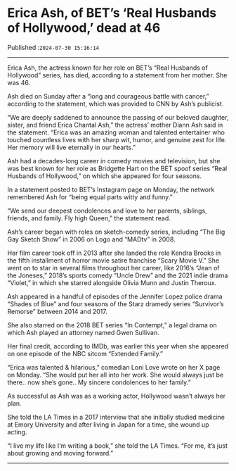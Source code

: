 # Erica Ash, of BET’s ‘Real Husbands of Hollywood,’ dead at 46

Published :`2024-07-30 15:16:14`

---

Erica Ash, the actress known for her role on BET’s “Real Husbands of Hollywood” series, has died, according to a statement from her mother. She was 46.

Ash died on Sunday after a “long and courageous battle with cancer,” according to the statement, which was provided to CNN by Ash’s publicist.

“We are deeply saddened to announce the passing of our beloved daughter, sister, and friend Erica Chantal Ash,” the actress’ mother Diann Ash said in the statement. “Erica was an amazing woman and talented entertainer who touched countless lives with her sharp wit, humor, and genuine zest for life. Her memory will live eternally in our hearts.”

Ash had a decades-long career in comedy movies and television, but she was best known for her role as Bridgette Hart on the BET spoof series “Real Husbands of Hollywood,” on which she appeared for four seasons.

In a statement posted to BET’s Instagram page on Monday, the network remembered Ash for “being equal parts witty and funny.”

“We send our deepest condolences and love to her parents, siblings, friends, and family. Fly high Queen,” the statement read.

Ash’s career began with roles on sketch-comedy series, including “The Big Gay Sketch Show” in 2006 on Logo and “MADtv” in 2008.

Her film career took off in 2013 after she landed the role Kendra Brooks in the fifth installment of horror movie satire franchise “Scary Movie V.” She went on to star in several films throughout her career, like 2016’s “Jean of the Joneses,” 2018’s sports comedy “Uncle Drew” and the 2021 indie drama “Violet,” in which she starred alongside Olivia Munn and Justin Theroux.

Ash appeared in a handful of episodes of the Jennifer Lopez police drama “Shades of Blue” and four seasons of the Starz dramedy series “Survivor’s Remorse” between 2014 and 2017.

She also starred on the 2018 BET series “In Contempt,” a legal drama on which Ash played an attorney named Gwen Sullivan.

Her final credit, according to IMDb, was earlier this year when she appeared on one episode of the NBC sitcom “Extended Family.”

“Erica was talented & hilarious,” comedian Loni Love wrote on her X page on Monday. “She would put her all into her work. She would always just be there.. now she’s gone.. My sincere condolences to her family.”

As successful as Ash was as a working actor, Hollywood wasn’t always her plan.

She told the LA Times in a 2017 interview that she initially studied medicine at Emory University and after living in Japan for a time, she wound up acting.

“I live my life like I’m writing a book,” she told the LA Times. “For me, it’s just about growing and moving forward.”

---

